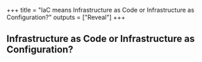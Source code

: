 +++
title = "IaC means Infrastructure as Code or Infrastructure as Configuration?"
outputs = ["Reveal"]
+++

## Infrastructure as Code or Infrastructure as Configuration?

